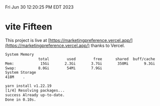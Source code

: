 Fri Jun 30 12:20:25 PM EDT 2023

# vite Fifteen


This project is live at [https://marketingpreference.vercel.app/](https://marketingpreference.vercel.app/) thanks to Vercel.

```bash
System Memory
               total        used        free      shared  buff/cache   available
Mem:            15Gi       2.3Gi       3.7Gi       350Mi       9.3Gi        12Gi
Swap:          8.0Gi        54Mi       7.9Gi
System Storage
418M	.
```
```bash
yarn install v1.22.19
[1/4] Resolving packages...
success Already up-to-date.
Done in 0.10s.
```
```bash
